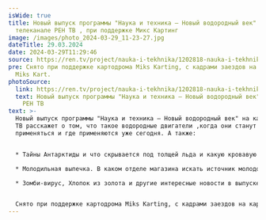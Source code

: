 ```yaml
---
isWide: true
title: Новый выпуск программы "Наука и техника — Новый водородный век" на
  телеканале РЕН ТВ , при поддержке Микс Картинг
image: /images/photo_2024-03-29_11-23-27.jpg
dateTitle: 29.03.2024
date: 2024-03-29T11:29:46
source: https://ren.tv/project/nauka-i-tekhnika/1202818-nauka-i-tekhnika-novyi-vodorodnyi-vek-24-03-2024
pre: Снято при поддержке картодрома Miks Karting, с кадрами заездов на картах
  Miks Kart.
photoSource:
  link: https://ren.tv/project/nauka-i-tekhnika/1202818-nauka-i-tekhnika-novyi-vodorodnyi-vek-24-03-2024
  text: Новый выпуск программы "Наука и техника — Новый водородный век" на канале
    РЕН ТВ
text: >-
  Новый выпуск программы "Наука и техника — Новый водородный век" на канале РЕН
  ТВ расскажет о том, что такое водородные двигатели ,когда они станут массово
  применяться и где применяются уже сегодня. А также:


  * Тайны Антарктиды и что скрывается под толщей льда и какую кровавую тайну разгадывают учёные?

  * Молодильная выпечка. В каком отделе магазина искать источник молодости?

  * Зомби-вирус, Хлопок из золота и другие интересные новости в выпуске.


  Снято при поддержке картодрома Miks Karting, с кадрами заездов на картах Miks Kart.
---
```

